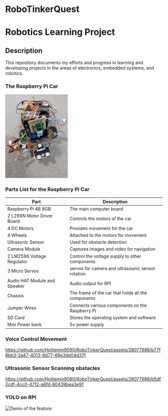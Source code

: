 # RoboTinkerQuest
# Robotics Learning Project
## Description
This repository documents my efforts and progress in learning and developing projects in the areas of electronics, embedded systems, and robotics. 

### The Raspberry Pi Car
<img src="car.jpg" alt="Car Image" width="200" /> 

### Parts List for the Raspberry Pi Car
| Part                  | Description                                         |
|-----------------------|-----------------------------------------------------|
| Raspberry Pi 4B 8GB         | The main computer board                             |
| 2 L298N Motor Driver Board    | Controls the motors of the car                      |
| 4 DC Motors             | Provides movement for the car                       |
| 4 Wheels                | Attached to the motors for movement                 |
| Ultrasonic Sensor     | Used for obstacle detection                         |
| Camera Module         | Captures images and video for navigation            |
| 2 LM2596 Voltage Regulator         | Control the voltage supply to other components        |
| 3 Micro Servos         | servos for camera and ultrasounic sensor rotation |
| Audio HAT Module and Speaker    | Audio output for RPI |
| Chassis               | The frame of the car that holds all the components  |
| Jumper Wires          | Connects various components on the Raspberry Pi     |
| SD Card               | Stores the operating system and software            |
| Mini Power bank   | 5v power supply       |


### Voice Control Movement
https://github.com/Holliemin9090/RoboTinkerQuest/assets/28077988/b77f8bb3-2a47-4013-8d77-68e3de04d37f


### Ultrasonic Sensor Scanning obstacles

https://github.com/Holliemin9090/RoboTinkerQuest/assets/28077988/b5df2cdf-4cc0-4712-a6fd-80439bea3e91


### YOLO on RPI
<img src="https://github.com/Holliemin9090/RoboTinkerQuest/blob/main/yolo_on_rpi.gif" width="800" alt="Demo of the feature">

